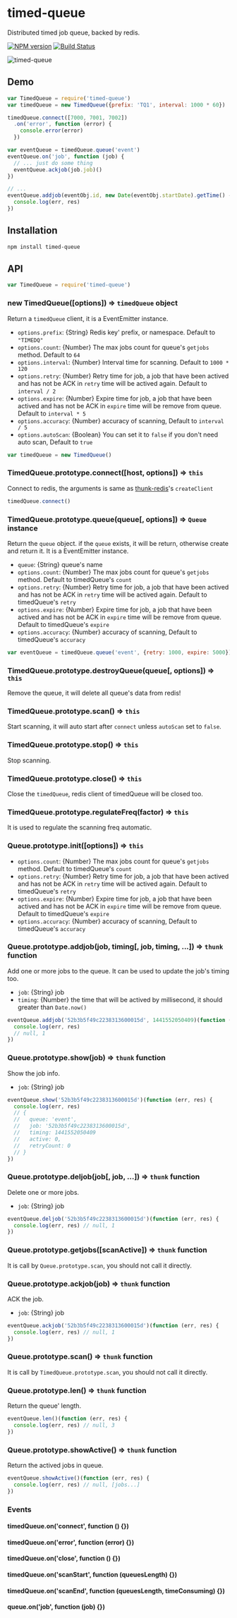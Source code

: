 timed-queue
====
Distributed timed job queue, backed by redis.

[![NPM version][npm-image]][npm-url]
[![Build Status][travis-image]][travis-url]

![timed-queue](https://raw.githubusercontent.com/teambition/timed-queue/master/docs/timed-queue.jpg)

## Demo

```js
var TimedQueue = require('timed-queue')
var timedQueue = new TimedQueue({prefix: 'TQ1', interval: 1000 * 60})

timedQueue.connect([7000, 7001, 7002])
  .on('error', function (error) {
    console.error(error)
  })

var eventQueue = timedQueue.queue('event')
eventQueue.on('job', function (job) {
  // ... just do some thing
  eventQueue.ackjob(job.job)()
})

// ...
eventQueue.addjob(eventObj.id, new Date(eventObj.startDate).getTime() - 10 * 60 * 1000)(function (err, res) {
  console.log(err, res)
})
```


## Installation

```bash
npm install timed-queue
```

## API

```js
var TimedQueue = require('timed-queue')
```

### new TimedQueue([options]) => `timedQueue` object

Return a `timedQueue` client, it is a EventEmitter instance.

- `options.prefix`: {String} Redis key' prefix, or namespace. Default to `"TIMEDQ"`
- `options.count`: {Number} The max jobs count for queue's `getjobs` method. Default to `64`
- `options.interval`: {Number} Interval time for scanning. Default to `1000 * 120`
- `options.retry`: {Number} Retry time for job, a job that have been actived and has not be ACK in `retry` time will be actived again. Default to `interval / 2`
- `options.expire`: {Number} Expire time for job, a job that have been actived and has not be ACK in `expire` time will be remove from queue. Default to `interval * 5`
- `options.accuracy`: {Number} accuracy of scanning, Default to `interval / 5`
- `options.autoScan`: {Boolean} You can set it to `false` if you don't need auto scan, Default to `true`

```js
var timedQueue = new TimedQueue()
```

### TimedQueue.prototype.connect([host, options]) => `this`

Connect to redis, the arguments is same as [thunk-redis](https://github.com/thunks/thunk-redis)'s `createClient`

```js
timedQueue.connect()
```

### TimedQueue.prototype.queue(queue[, options]) => `Queue` instance

Return the `queue` object. if the `queue` exists, it will be return, otherwise create and return it. It is a EventEmitter instance.

- `queue`: {String} queue's name
- `options.count`: {Number} The max jobs count for queue's `getjobs` method. Default to timedQueue's `count`
- `options.retry`: {Number} Retry time for job, a job that have been actived and has not be ACK in `retry` time will be actived again. Default to timedQueue's `retry`
- `options.expire`: {Number} Expire time for job, a job that have been actived and has not be ACK in `expire` time will be remove from queue. Default to timedQueue's `expire`
- `options.accuracy`: {Number} accuracy of scanning, Default to timedQueue's `accuracy`

```js
var eventQueue = timedQueue.queue('event', {retry: 1000, expire: 5000})
```

### TimedQueue.prototype.destroyQueue(queue[, options]) => `this`

Remove the queue, it will delete all queue's data from redis!

### TimedQueue.prototype.scan() => `this`

Start scanning, it will auto start after `connect` unless `autoScan` set to `false`.

### TimedQueue.prototype.stop() => `this`

Stop scanning.

### TimedQueue.prototype.close() => `this`

Close the `timedQueue`, redis client of timedQueue will be closed too.

### TimedQueue.prototype.regulateFreq(factor) => `this`

It is used to regulate the scanning freq automatic.

### Queue.prototype.init([options]) => `this`

- `options.count`: {Number} The max jobs count for queue's `getjobs` method. Default to timedQueue's `count`
- `options.retry`: {Number} Retry time for job, a job that have been actived and has not be ACK in `retry` time will be actived again. Default to timedQueue's `retry`
- `options.expire`: {Number} Expire time for job, a job that have been actived and has not be ACK in `expire` time will be remove from queue. Default to timedQueue's `expire`
- `options.accuracy`: {Number} accuracy of scanning, Default to timedQueue's `accuracy`

### Queue.prototype.addjob(job, timing[, job, timing, ...]) => `thunk` function

Add one or more jobs to the queue. It can be used to update the job's timing too.

- `job`: {String} job
- `timing`: {Number} the time that will be actived by millisecond, it should greater than `Date.now()`

```js
eventQueue.addjob('52b3b5f49c2238313600015d', 1441552050409)(function (err, res) {
  console.log(err, res)
  // null, 1
})
```

### Queue.prototype.show(job) => `thunk` function

Show the job info.

- `job`: {String} job

```js
eventQueue.show('52b3b5f49c2238313600015d')(function (err, res) {
  console.log(err, res)
  // {
  //   queue: 'event',
  //   job: '52b3b5f49c2238313600015d',
  //   timing: 1441552050409
  //   active: 0,
  //   retryCount: 0
  // }
})
```

### Queue.prototype.deljob(job[, job, ...]) => `thunk` function

Delete one or more jobs.

- `job`: {String} job

```js
eventQueue.deljob('52b3b5f49c2238313600015d')(function (err, res) {
  console.log(err, res) // null, 1
})
```

### Queue.prototype.getjobs([scanActive]) => `thunk` function

It is call by `Queue.prototype.scan`, you should not call it directly.

### Queue.prototype.ackjob(job) => `thunk` function

ACK the job.

- `job`: {String} job

```js
eventQueue.ackjob('52b3b5f49c2238313600015d')(function (err, res) {
  console.log(err, res) // null, 1
})
```

### Queue.prototype.scan() => `thunk` function

It is call by `TimedQueue.prototype.scan`, you should not call it directly.

### Queue.prototype.len() => `thunk` function

Return the queue' length.

```js
eventQueue.len()(function (err, res) {
  console.log(err, res) // null, 3
})
```

### Queue.prototype.showActive() => `thunk` function

Return the actived jobs in queue.

```js
eventQueue.showActive()(function (err, res) {
  console.log(err, res) // null, [jobs...]
})
```

### Events

#### timedQueue.on('connect', function () {})
#### timedQueue.on('error', function (error) {})
#### timedQueue.on('close', function () {})
#### timedQueue.on('scanStart', function (queuesLength) {})
#### timedQueue.on('scanEnd', function (queuesLength, timeConsuming) {})

#### queue.on('job', function (job) {})


[npm-url]: https://npmjs.org/package/timed-queue
[npm-image]: http://img.shields.io/npm/v/timed-queue.svg

[travis-url]: https://travis-ci.org/teambition/timed-queue
[travis-image]: http://img.shields.io/travis/teambition/timed-queue.svg
